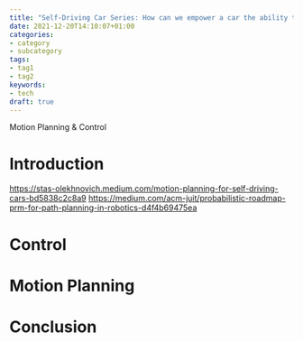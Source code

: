 ```yaml
---
title: "Self-Driving Car Series: How can we empower a car the ability to maneuver autonomously? (Part 3)"
date: 2021-12-20T14:10:07+01:00
categories:
- category
- subcategory
tags:
- tag1
- tag2
keywords:
- tech
draft: true
---
```


Motion Planning & Control 
<!--more-->

# Introduction
https://stas-olekhnovich.medium.com/motion-planning-for-self-driving-cars-bd5838c2c8a9
https://medium.com/acm-juit/probabilistic-roadmap-prm-for-path-planning-in-robotics-d4f4b69475ea

# Control

# Motion Planning

# Conclusion